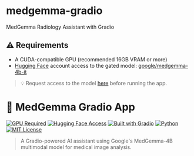 # medgemma-gradio
MedGemma Radiology Assistant with Gradio
## ⚠️ Requirements

- A CUDA-compatible GPU (recommended 16GB VRAM or more)
- [Hugging Face](https://huggingface.co/) account access to the gated model: [google/medgemma-4b-it](https://huggingface.co/google/medgemma-4b-it)

> 💡 Request access to the model [here](https://huggingface.co/google/medgemma-4b-it) before running the app.


# 🧠 MedGemma Gradio App

[![GPU Required](https://img.shields.io/badge/GPU-required-blue?logo=nvidia)](#requirements)
[![Hugging Face Access](https://img.shields.io/badge/HuggingFace-model--access-yellow?logo=huggingface)](https://huggingface.co/google/medgemma-4b-it)
[![Built with Gradio](https://img.shields.io/badge/Built%20with-Gradio-orange?logo=gradio)](https://gradio.app/)
[![Python](https://img.shields.io/badge/python-3.10%2B-blue?logo=python)](https://www.python.org/)
[![MIT License](https://img.shields.io/badge/license-MIT-green)](./LICENSE)

> A Gradio-powered AI assistant using Google's MedGemma-4B multimodal model for medical image analysis.

